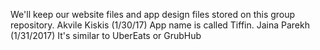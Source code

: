 We'll keep our website files and app design files stored on this group repository.
Akvile Kiskis (1/30/17)
App name is called Tiffin.
Jaina Parekh (1/31/2017)
It's similar to UberEats or GrubHub

